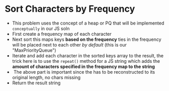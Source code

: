 # Sort Characters by Frequency
* This problem uses the concept of a heap or PQ that will be implemented `conceptually` in our JS soln
* First create a frequency map of each character
* Next sort this maps keys **based on the frequency** ties in the frequency will be placed next to each other *by default* (this is our "MaxPriorityQueue")
* Iterate and add each character in the sorted keys array to the result, the trick here is to use the `repeat()` method for a JS string which adds the **amount of characters specified in the frequency map to the string**
*  The above part is important since the has to be reconstructed to its original length, no chars missing
* Return the result string